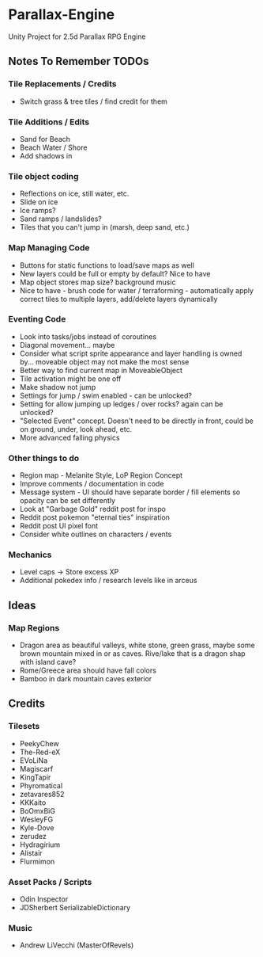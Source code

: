 # Parallax-Engine
Unity Project for 2.5d Parallax RPG Engine



## Notes To Remember TODOs
### Tile Replacements / Credits
* Switch grass & tree tiles / find credit for them

### Tile Additions / Edits
* Sand for Beach
* Beach Water / Shore
* Add shadows in

### Tile object coding
* Reflections on ice, still water, etc.
* Slide on ice
* Ice ramps?
* Sand ramps / landslides?
* Tiles that you can't jump in (marsh, deep sand, etc.)

### Map Managing Code
* Buttons for static functions to load/save maps as well
* New layers could be full or empty by default? Nice to have
* Map object stores map size? background music
* Nice to have - brush code for water / terraforming - automatically apply correct tiles to multiple layers, add/delete layers dynamically

### Eventing Code
* Look into tasks/jobs instead of coroutines
* Diagonal movement... maybe
* Consider what script sprite appearance and layer handling is owned by... moveable object may not make the most sense
* Better way to find current map in MoveableObject
* Tile activation might be one off
* Make shadow not jump
* Settings for jump / swim enabled - can be unlocked?
* Setting for allow jumping up ledges / over rocks? again can be unlocked?
* "Selected Event" concept. Doesn't need to be directly in front, could be on ground, under, look ahead, etc.
* More advanced falling physics

### Other things to do
* Region map - Melanite Style, LoP Region Concept
* Improve comments / documentation in code
* Message system - UI should have separate border / fill elements so opacity can be set differently
* Look at "Garbage Gold" reddit post for inspo
* Reddit post pokemon "eternal ties" inspiration
* Reddit post UI pixel font
* Consider white outlines on characters / events

### Mechanics
* Level caps -> Store excess XP
* Additional pokedex info / research levels like in arceus



## Ideas
### Map Regions
* Dragon area as beautiful valleys, white stone, green grass, maybe some brown mountain mixed in or as caves. Rive/lake that is a dragon shap with island cave?
* Rome/Greece area should have fall colors
* Bamboo in dark mountain caves exterior



## Credits
### Tilesets
* PeekyChew
* The-Red-eX
* EVoLiNa
* Magiscarf
* KingTapir
* Phyromatical
* zetavares852
* KKKaito
* BoOmxBiG
* WesleyFG
* Kyle-Dove
* zerudez
* Hydragirium
* Alistair
* Flurmimon

### Asset Packs / Scripts
* Odin Inspector
* JDSherbert SerializableDictionary

### Music
* Andrew LiVecchi (MasterOfRevels)